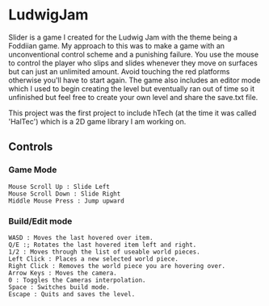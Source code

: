 # LudwigJam


Slider is a game I created for the Ludwig Jam with the theme being a Foddiian game. My approach to this was to make a game with an unconventional control scheme and a punishing failure. You use the mouse to control the player who slips and slides whenever they move on surfaces but can just an unlimited amount. Avoid touching the red platforms otherwise you'll have to start again. The game also includes an editor mode which I used to begin creating the level but eventually ran out of time so it unfinished but feel free to create your own level and share the save.txt file.

This project was the first project to include hTech (at the time it was called 'HalTec') which is a 2D game library I am working on.

## Controls
### Game Mode

    Mouse Scroll Up : Slide Left
    Mouse Scroll Down : Slide Right
    Middle Mouse Press : Jump upward

### Build/Edit mode

    WASD : Moves the last hovered over item.
    Q/E :; Rotates the last hovered item left and right.
    1/2 : Moves through the list of useable world pieces.
    Left Click : Places a new selected world piece.
    Right Click : Removes the world piece you are hovering over.
    Arrow Keys : Moves the camera.
    0 : Toggles the Cameras interpolation.
    Space : Switches build mode.
    Escape : Quits and saves the level.
